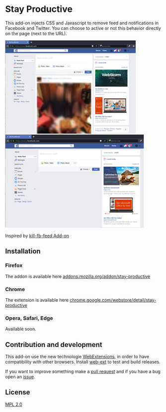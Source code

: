 # Stay Productive

This add-on injects CSS and Javascript to remove feed and notifications in Facebook and Twitter. You can choose to active or not this behavior directly on the page (next to the URL).

<img style="display: inline-block;" src="doc/screenshot-facebook-stay-productive-off.png?raw=true" height=300 alt="Screenshot of Facebook when Stay Productive is Off" title="When Stay Productive is Off"/>
<img style="display: inline-block;" src="doc/screenshot-facebook-stay-productive-on.png?raw=true" height=300 alt="Screenshot of Facebook when Stay Productive is On" title="When Stay Productive is On"/>

Inspired by [kill-fb-feed Add-on](https://github.com/Irio/kill-fb-feed)

## Installation

### Firefox

The addon is available here [addons.mozilla.org/addon/stay-productive](https://addons.mozilla.org/addon/stay-productive/)

### Chrome

The extension is available here [chrome.google.com/webstore/detail/stay-productive](https://chrome.google.com/webstore/detail/stay-productive/clebechkjgkellfchpaofjljofclphbg)

### Opera, Safari, Edge

Available soon.

## Contribution and development

This add-on use the new technologie [WebExtensions](https://developer.mozilla.org/en-US/Add-ons/WebExtensions), in order to have compatibility with other browsers. Install [web-ext](https://developer.mozilla.org/en-US/Add-ons/WebExtensions/Getting_started_with_web-ext) to test and build releases.

If you want to improve something make a [pull request](https://github.com/antitoine/stay-productive/pulls) and if you have a bug open an [issue](https://github.com/antitoine/stay-productive/issues).

## License

[MPL 2.0](https://www.mozilla.org/MPL/2.0/)

